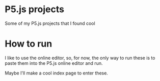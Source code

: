 # P5.js projects

Some of my P5.js projects that I found cool

# How to run

I like to use the online editor, so, for now, the only way to run these is to paste them into the P5.js online editor and run.

Maybe I'll make a cool index page to enter these.
